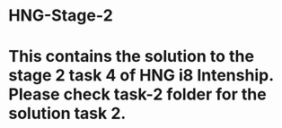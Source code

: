 # HNG-Stage-2
# This contains the solution to the stage 2 task  4 of HNG i8 Intenship. Please check task-2 folder for the solution task 2.
